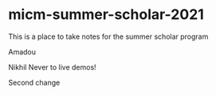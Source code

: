 # micm-summer-scholar-2021

This is a place to take notes for the summer scholar program

Amadou

Nikhil
Never to live demos!

Second change
